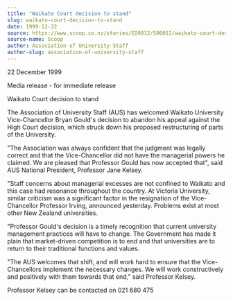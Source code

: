 ```yaml
---
title: "Waikato Court decision to stand"
slug: waikato-court-decision-to-stand
date: 1999-12-22
source: https://www.scoop.co.nz/stories/ED9912/S00012/waikato-court-decision-to-stand.htm
source-name: Scoop
author: Association of University Staff
author-slug: association-of-university-staff
---
```


<p>22 December 1999</p>

<p>Media release - for immediate
release</p>

<p>Waikato Court decision to stand</p>

<p>The Association
of University Staff (AUS) has welcomed Waikato University
Vice-Chancellor Bryan Gould's decision to abandon his appeal
against the High Court decision, which struck down his
proposed restructuring of parts of the University.</p>

<p>"The
Association was always confident that the judgment was
legally correct and that the Vice-Chancellor did not have
the managerial powers he claimed.  We are pleased that
Professor Gould has now accepted that", said AUS National
President, Professor Jane Kelsey.</p>

<p>"Staff concerns
about managerial excesses are not confined to Waikato and
this case had resonance throughout the country.  At Victoria
University, similar criticism was a significant factor in
the resignation of the Vice-Chancellor Professor Irving,
announced yesterday.  Problems exist at most other New
Zealand universities.</p>

<p>"Professor Gould's decision is a
timely recognition that current university management
practices will have to change.  The Government has made it
plain that market-driven competition is to end and that
universities are to return to their traditional functions
and values.<p>

<p>"The AUS welcomes that shift, and will work
hard to ensure that the Vice-Chancellors implement the
necessary changes.  We will work constructively and
positively with them towards that end," said Professor
Kelsey.</p>



<p>Professor Kelsey can be contacted on 021 680
475</p>  
